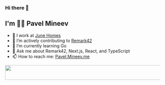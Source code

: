 ### Hi there 👋
## I'm 👨‍💻 Pavel Mineev

- 🔭 I work at [June Homes](https://junehomes.com)  
- 🔬 I’m actively contributing to [Remark42](https://remark42.com)
- 🌱 I’m currently learning Go
- 💬 Ask me about Remark42, Next.js, React, and TypeScript
- 📫 How to reach me: [Pavel.Mineev.me](https://pavel.mineev.me) 

<img src="https://spotify-playing-now-readme.vercel.app/api/now-playing?3" width="540" height="48">
